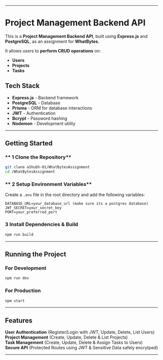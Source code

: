
---
# Project Management Backend API  

This is a **Project Management Backend API**, built using **Express.js** and **PostgreSQL**, as an assignment for **WhatBytes**.  

It allows users to **perform CRUD operations** on:
- **Users**
- **Projects**
- **Tasks**  

## Tech Stack  
- **Express.js** - Backend framework  
- **PostgreSQL** - Database  
- **Prisma** - ORM for database interactions  
- **JWT** - Authentication  
- **Bcrypt** - Password hashing  
- **Nodemon** - Development utility  

---

## Getting Started  

### ** 1 Clone the Repository**  
```bash
git clone aShubh-01/WhatBytesAssignment
cd /WhatBytesAssignment
```

### ** 2 Setup Environment Variables**  
Create a `.env` file in the root directory and add the following variables:  
```env
DATABASE_URL=your_database_url (make sure its a postgres database)
JWT_SECRET=your_secret_key
PORT=your_preferred_port

```
### **3 Install Dependencies & Build**  
```bash
npm run build
```

---

## Running the Project  

### **For Development**  
```bash
npm run dev
```

### **For Production**  
```bash
npm start
```

---

## Features  
**User Authentication** (Register/Login with JWT, Update, Delete, List Users)  
**Project Management** (Create, Update, Delete & List Projects)  
**Task Management** (Create, Update, Delete & Assign Tasks to Users)  
**Secure API** (Protected Routes using JWT & Sensitive Data safely encrytped)  

---
